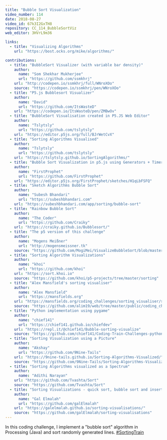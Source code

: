 ```yaml
---
title: "Bubble Sort Visualization"
video_number: 114
date: 2018-08-27
video_id: 67k3I2GxTH8
repository: CC_114_BubbleSortViz
web_editor: 3HVrL9m36

links:
  - title: "Visualizing Algorithms"
    url: "https://bost.ocks.org/mike/algorithms/"

contributions:
  - title: "BubbleSort Visualizer (with variable bar density)"
    author:
      name: "Som Shekhar Mukherjee"
      url: "https://github.com/ssmkhrj"
    url: "http://codepen.io/ssmkhrj/full/WNroXOo"
    source: "https://codepen.io/ssmkhrj/pen/WNroXOo"
  - title: "P5.js Bubblesort Visualizer"
    author:
      name: "David"
      url: "https://github.com/ItsWasteD"
    url: "https://codepen.io/ItsWasteD/pen/ZMBwOv"
  - title: "BubbleSort Visualisation created in P5.JS Web Editor"
    author:
      name: "Tslytsly"
      url: "https://github.com/tslytsly"
    url: "https://editor.p5js.org/full/BJrWetCvX"
  - title: "Sorting Algorithms Visualised"
    author:
      name: "Tslytsly"
      url: "https://github.com/tslytsly"
    url: "https://tslytsly.github.io/SortingAlgorithms/"
  - title: "Bubble Sort Visualization in p5.js using Generators + Timer"
    author:
      name: "FirstProphet"
      url: "https://github.com/FirstProphet"
    url: "https://editor.p5js.org/FirstProphet/sketches/H1qLbFSFQ"
  - title: "Sketch Algorithms Bubble Sort"
    author:
      name: "Subesh Bhandari"
      url: "https://subeshbhandari.com"
    url: "https://subeshbhandari.com/app/sorting/bubble-sort"
  - title: "Rainbow Bubble Sort"
    author:
      name: "The_Coder"
      url: "https://github.com/Craiky"
    url: "https://craiky.github.io/Bubblesort/"
  - title: "The p5 version of this challenge"
    author:
      name: "Mogens Meißner"
      url: "http://mogensmeissner.tk"
    source: "https://github.com/MogiMei/VisualizeBubbleSort/blob/master/sketch.js"
  - title: "Sorting Algorithm Visualizations"
    author:
      name: "khoi"
      url: "https://github.com/khoi"
    url: "https://sort.khoi.io"
    source: "https://github.com/khoi/p5-projects/tree/master/sorting"
  - title: "Alex Mansfield's sorting visualiser"
    author:
      name: "Alex Mansfield"
      url: "https://mansfields.org"
    url: "https://mansfields.org/coding_challenges/sorting_visualiser/sorter.html?algo=bubble"
    source: "https://github.com/alim19/web/tree/master/public/coding_challenges/sorting_visualiser/"
  - title: "Python implementation using pygame"
    author:
      name: "chief141"
      url: "https://chief141.github.io/chiefdev"
    url: "https://repl.it/@chief141/Bubble-sorting-visualize"
    source: "https://github.com/chief141/Coding-Train-Challenges-python/tree/master/bubble_sorting_visualize"
  - title: "Sorting Visualization using a Picture"
    author:
      name: "Akshay"
      url: "https://github.com/9Nine-Tails"
    url: "https://9nine-tails.github.io/Sorting-Algorithms-Visualized/"
    source: "https://github.com/9Nine-Tails/Sorting-Algorithms-Visualized"
  - title: "Sorting Algorithms visualized as a Spectrum"
    author:
      name: "Adithi Narayan"
    url: "https://github.com/Tvashta/Sort"
    source: "https://github.com/Tvashta/Sort"
  - title: "Sorting Visualizations - quick sort, bubble sort and insertion sort"
    author:
      name: "Gal Elmalah"
      url: "https://github.com/galElmalah"
    url: "https://galelmalah.github.io/sorting-visualisations/"
    source: "https://github.com/galElmalah/sorting-visualisations"
---
```


In this coding challenge, I implement a "bubble sort" algorithm in Processing (Java) and sort randomly generated lines. [#SortingTrain](https://twitter.com/hashtag/SortingTrain)
